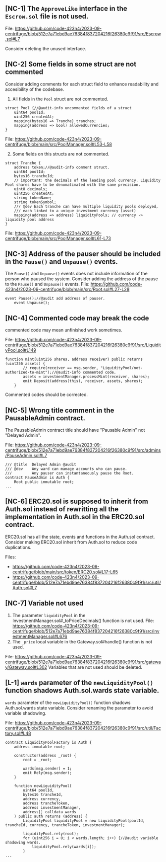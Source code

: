 
## [NC-1] The `ApproveLike` interface in the `Escrow.sol` file is not used.
File: https://github.com/code-423n4/2023-09-centrifuge/blob/512e7a71ebd9ae76384f837204216f26380c9f91/src/Escrow.sol#L7

Consider deleting the unused interface.

## [NC-2] Some fields in some struct are not commented
Consider adding comments for each struct field to enhance readability and accesibility of the codebase.
1. All fields in the `Pool` struct are not commented.
```
struct Pool {//@audit-info uncommented fields of a struct
    uint64 poolId;
    uint256 createdAt;
    mapping(bytes16 => Tranche) tranches;
    mapping(address => bool) allowedCurrencies;
}
```
File: https://github.com/code-423n4/2023-09-centrifuge/blob/main/src/PoolManager.sol#L53-L58

2. Some fields on this structs are not commented.
```
struct Tranche {
    address token;//@audit-info comment struct.
    uint64 poolId;
    bytes16 trancheId;
    // important: the decimals of the leading pool currency. Liquidity Pool shares have to be denomatimated with the same precision.
    uint8 decimals;
    uint256 createdAt;
    string tokenName;
    string tokenSymbol;
    /// @dev Each tranche can have multiple liquidity pools deployed,
    /// each linked to a unique investment currency (asset)
    mapping(address => address) liquidityPools; // currency -> liquidity pool address
}
```
File: https://github.com/code-423n4/2023-09-centrifuge/blob/main/src/PoolManager.sol#L61-L73

## [NC-3] Address of the pauser should be included in the `Pause()` and `Unpause()` events.
The `Pause()` and `Unpause()` events does not include information of the person who paused the system. Consider adding the address of the pause to the `Pause()` and `Unpause()` events.
File: https://github.com/code-423n4/2023-09-centrifuge/blob/main/src/Root.sol#L27-L28
```
event Pause();//@audit add address of pauser.
    event Unpause();
```
## [NC-4] Commented code may break the code
commented code may mean unfinished work sometimes. 

File: https://github.com/code-423n4/2023-09-centrifuge/blob/512e7a71ebd9ae76384f837204216f26380c9f91/src/LiquidityPool.sol#L149

```
function mint(uint256 shares, address receiver) public returns (uint256 assets) {
        // require(receiver == msg.sender, "LiquidityPool/not-authorized-to-mint");//@audit-info commented code.
        assets = investmentManager.processMint(receiver, shares);
        emit Deposit(address(this), receiver, assets, shares);
    }
```
Commented codes should be corrected.

## [NC-5] Wrong title comment in the PausableAdmin contract.
The PausableAdmin contract title should have "Pausable Admin" not "Delayed Admin". 

File: https://github.com/code-423n4/2023-09-centrifuge/blob/512e7a71ebd9ae76384f837204216f26380c9f91/src/admins/PauseAdmin.sol#L7
```
/// @title  Delayed Admin @audit
/// @dev    Any ward can manage accounts who can pause.
///         Any pauser can instantaneously pause the Root.
contract PauseAdmin is Auth {
    Root public immutable root;
...
```

## [NC-6] ERC20.sol is supposed to inherit from Auth.sol instead of rewritting all the implementation in Auth.sol in the ERC20.sol contract.

ERC20.sol has all the state, events and functions in the Auth.sol contract. Consider making ERC20.sol inherit from Auth.sol to reduce code duplications.

Files: 
- https://github.com/code-423n4/2023-09-centrifuge/blob/main/src/token/ERC20.sol#L17-L65
- https://github.com/code-423n4/2023-09-centrifuge/blob/512e7a71ebd9ae76384f837204216f26380c9f91/src/util/Auth.sol#L7

## [NC-7] Variable not used 
1. The parameter `liquidityPool` in the InvestmentManager.sol#_toPriceDecimals() function is not used.
File: https://github.com/code-423n4/2023-09-centrifuge/blob/512e7a71ebd9ae76384f837204216f26380c9f91/src/InvestmentManager.sol#L676
2. The `_price` local variable in the Gateway.sol#handle() function is not used.

File: https://github.com/code-423n4/2023-09-centrifuge/blob/512e7a71ebd9ae76384f837204216f26380c9f91/src/gateway/Gateway.sol#L302
Variables that are not used should be deleted.

## [L-1] `wards` parameter of the `newLiquidityPool()` function shadows Auth.sol.wards state variable.

`wards` parameter of the `newLiquidityPool()` function shadows Auth.sol.wards state variable. Consider renaming the parameter to avoid variable shadowing.

File: https://github.com/code-423n4/2023-09-centrifuge/blob/512e7a71ebd9ae76384f837204216f26380c9f91/src/util/Factory.sol#L48

```
contract LiquidityPoolFactory is Auth {
    address immutable root;

    constructor(address _root) {
        root = _root;

        wards[msg.sender] = 1;
        emit Rely(msg.sender);
    }

    function newLiquidityPool(
        uint64 poolId,
        bytes16 trancheId,
        address currency,
        address trancheToken,
        address investmentManager,
        address[] calldata wards
    ) public auth returns (address) {
        LiquidityPool liquidityPool = new LiquidityPool(poolId, trancheId, currency, trancheToken, investmentManager);

        liquidityPool.rely(root);
        for (uint256 i = 0; i < wards.length; i++) {//@audit variable shadowing wards.
            liquidityPool.rely(wards[i]);
        }
...
```